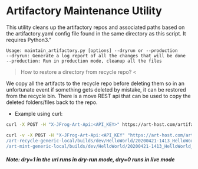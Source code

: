 
# Artifactory Maintenance Utility

This utility cleans up the artifactory repos and associated paths based on the artifactory.yaml config file found in the same directory as this script. It requires Python3."

```
Usage: maintain_artifactory.py [options] --dryrun or --production
--dryrun: Generate a log report of all the changes that will be done
--production: Run in production mode, cleanup all the files
```


> How to restore a directory from recycle repo? <

We copy all the artifacts to the recycle repo before deleting them so in an unfortunate event if something gets deleted by mistake, it can be restored from the recycle bin. There is a move REST api that can be used to copy the deleted folders/files back to the repo. 

 - Example using curl:
```bash
curl -X POST -H "X-JFrog-Art-Api:<API_KEY>" https://art-host.com/artifactory/api/copy/<recycle_repo>/<recycled_folder_file_path>?to=/<restore_repo>/<path_where_to_restore>&dry=1
```

```bash
curl -v -X POST -H "X-JFrog-Art-Api:<API_KEY" "https://art-host.com/artifactory/api/copy \
/art-recycle-generic-local/builds/dev/HelloWorld/20200421-1413_HelloWorld_100_TEST_PERSONAL?to= \
/art-mint-generic-local/builds/dev/HelloWorld/20200421-1413_HelloWorld_100_TEST_PERSONAL&dry=1"
```
##### Note: dry=1 in the url runs in dry-run mode, dry=0 runs in live mode
